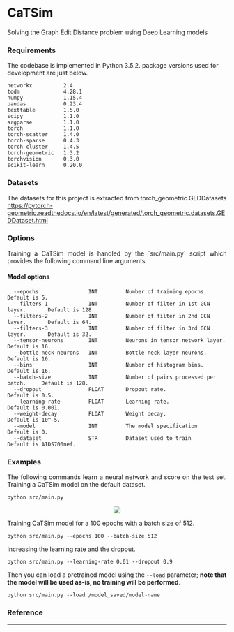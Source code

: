 # CaTSim
Solving the Graph Edit Distance problem using Deep Learning models
### Requirements
The codebase is implemented in Python 3.5.2. package versions used for development are just below.
```
networkx          2.4
tqdm              4.28.1
numpy             1.15.4
pandas            0.23.4
texttable         1.5.0
scipy             1.1.0
argparse          1.1.0
torch             1.1.0
torch-scatter     1.4.0
torch-sparse      0.4.3
torch-cluster     1.4.5
torch-geometric   1.3.2
torchvision       0.3.0
scikit-learn      0.20.0
```
### Datasets
The datasets for this project is extracted from torch_geometric.GEDDatasets
https://pytorch-geometric.readthedocs.io/en/latest/generated/torch_geometric.datasets.GEDDataset.html


### Options
<p align="justify">
Training a CaTSim model is handled by the `src/main.py` script which provides the following command line arguments.</p>

#### Model options
```
  --epochs                INT         Number of training epochs.        Default is 5.
  --filters-1             INT         Number of filter in 1st GCN layer.       Default is 128.
  --filters-2             INT         Number of filter in 2nd GCN layer.       Default is 64. 
  --filters-3             INT         Number of filter in 3rd GCN layer.       Default is 32.
  --tensor-neurons        INT         Neurons in tensor network layer.         Default is 16.
  --bottle-neck-neurons   INT         Bottle neck layer neurons.               Default is 16.
  --bins                  INT         Number of histogram bins.                Default is 16.
  --batch-size            INT         Number of pairs processed per batch.     Default is 128. 
  --dropout               FLOAT       Dropout rate.                            Default is 0.5.
  --learning-rate         FLOAT       Learning rate.                           Default is 0.001.
  --weight-decay          FLOAT       Weight decay.                            Default is 10^-5.
  --model                 INT         The model specification                  Default is 0.
  --dataset               STR         Dataset used to train                    Default is AIDS700nef.
```
### Examples
<p align="justify">
The following commands learn a neural network and score on the test set. Training a CaTSim model on the default dataset.</p>

```
python src/main.py
```
<p align="center">
<img style="float: center;" src="simgnn_run.jpg">
</p>

Training CaTSim model for a 100 epochs with a batch size of 512.
```
python src/main.py --epochs 100 --batch-size 512
```
Increasing the learning rate and the dropout.
```
python src/main.py --learning-rate 0.01 --dropout 0.9
```
Then you can load a pretrained model using the `--load` parameter; **note that the model will be used as-is, no training will be performed**.
```
python src/main.py --load /model_saved/model-name
```

### Reference
<!-- This repository provides a PyTorch implementation of SimGNN as described in the paper:

> SimGNN: A Neural Network Approach to Fast Graph Similarity Computation.
> Yunsheng Bai, Hao Ding, Song Bian, Ting Chen, Yizhou Sun, Wei Wang.
> WSDM, 2019.
> [[Paper]](http://web.cs.ucla.edu/~yzsun/papers/2019_WSDM_SimGNN.pdf) -->
----------------------------------------------------------------------

